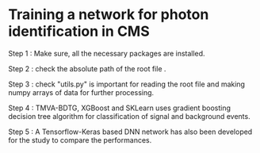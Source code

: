 # Training a network for photon identification in CMS 

Step 1 : Make sure, all the necessary packages are installed.

Step 2 : check the absolute path of the root file .

Step 3 : check "utils.py" is important for reading the root file and making numpy arrays of data for further processing.

Step 4 : TMVA-BDTG, XGBoost and SKLearn uses gradient boosting decision tree algorithm for classification of signal and background events.

Step 5 : A Tensorflow-Keras based DNN network has also been developed for the study to compare the performances. 
